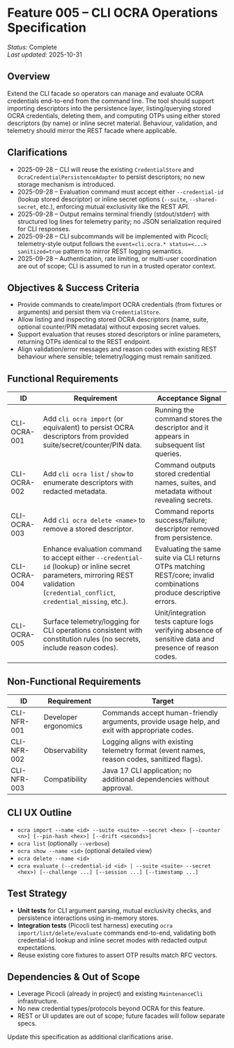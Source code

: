 # Feature 005 – CLI OCRA Operations Specification

_Status:_ Complete  
_Last updated:_ 2025-10-31

## Overview
Extend the CLI facade so operators can manage and evaluate OCRA credentials end-to-end from the command line. The tool should support importing descriptors into the persistence layer, listing/querying stored OCRA credentials, deleting them, and computing OTPs using either stored descriptors (by name) or inline secret material. Behaviour, validation, and telemetry should mirror the REST facade where applicable.

## Clarifications
- 2025-09-28 – CLI will reuse the existing `CredentialStore` and `OcraCredentialPersistenceAdapter` to persist descriptors; no new storage mechanism is introduced.
- 2025-09-28 – Evaluation command must accept either `--credential-id` (lookup stored descriptor) or inline secret options (`--suite`, `--shared-secret`, etc.), enforcing mutual exclusivity like the REST API.
- 2025-09-28 – Output remains terminal friendly (stdout/stderr) with structured log lines for telemetry parity; no JSON serialization required for CLI responses.
- 2025-09-28 – CLI subcommands will be implemented with Picocli; telemetry-style output follows the `event=cli.ocra.* status=<...> sanitized=true` pattern to mirror REST logging semantics.
- 2025-09-28 – Authentication, rate limiting, or multi-user coordination are out of scope; CLI is assumed to run in a trusted operator context.

## Objectives & Success Criteria
- Provide commands to create/import OCRA credentials (from fixtures or arguments) and persist them via `CredentialStore`.
- Allow listing and inspecting stored OCRA descriptors (name, suite, optional counter/PIN metadata) without exposing secret values.
- Support evaluation that reuses stored descriptors or inline parameters, returning OTPs identical to the REST endpoint.
- Align validation/error messages and reason codes with existing REST behaviour where sensible; telemetry/logging must remain sanitized.

## Functional Requirements
| ID | Requirement | Acceptance Signal |
|----|-------------|-------------------|
| CLI-OCRA-001 | Add `cli ocra import` (or equivalent) to persist OCRA descriptors from provided suite/secret/counter/PIN data. | Running the command stores the descriptor and it appears in subsequent list queries. |
| CLI-OCRA-002 | Add `cli ocra list` / `show` to enumerate descriptors with redacted metadata. | Command outputs stored credential names, suites, and metadata without revealing secrets. |
| CLI-OCRA-003 | Add `cli ocra delete <name>` to remove a stored descriptor. | Command reports success/failure; descriptor removed from persistence. |
| CLI-OCRA-004 | Enhance evaluation command to accept either `--credential-id` (lookup) or inline secret parameters, mirroring REST validation (`credential_conflict`, `credential_missing`, etc.). | Evaluating the same suite via CLI returns OTPs matching REST/core; invalid combinations produce descriptive errors. |
| CLI-OCRA-005 | Surface telemetry/logging for CLI operations consistent with constitution rules (no secrets, include reason codes). | Unit/integration tests capture logs verifying absence of sensitive data and presence of reason codes. |

## Non-Functional Requirements
| ID | Requirement | Target |
|----|-------------|--------|
| CLI-NFR-001 | Developer ergonomics | Commands accept human-friendly arguments, provide usage help, and exit with appropriate codes. |
| CLI-NFR-002 | Observability | Logging aligns with existing telemetry format (event names, reason codes, sanitized flags). |
| CLI-NFR-003 | Compatibility | Java 17 CLI application; no additional dependencies without approval. |

## CLI UX Outline
- `ocra import --name <id> --suite <suite> --secret <hex> [--counter <n>] [--pin-hash <hex>] [--drift <seconds>]`
- `ocra list` (optionally `--verbose`)
- `ocra show --name <id>` (optional detailed view)
- `ocra delete --name <id>`
- `ocra evaluate (--credential-id <id> | --suite <suite> --secret <hex>) [--challenge ...] [--session ...] [--timestamp ...]`

## Test Strategy
- **Unit tests** for CLI argument parsing, mutual exclusivity checks, and persistence interactions using in-memory stores.
- **Integration tests** (Picocli test harness) executing `ocra import/list/delete/evaluate` commands end-to-end, validating both credential-id lookup and inline secret modes with redacted output expectations.
- Reuse existing core fixtures to assert OTP results match RFC vectors.

## Dependencies & Out of Scope
- Leverage Picocli (already in project) and existing `MaintenanceCli` infrastructure.
- No new credential types/protocols beyond OCRA for this feature.
- REST or UI updates are out of scope; future facades will follow separate specs.

Update this specification as additional clarifications arise.
